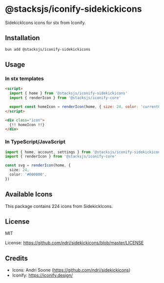 # @stacksjs/iconify-sidekickicons

SidekickIcons icons for stx from Iconify.

## Installation

```bash
bun add @stacksjs/iconify-sidekickicons
```

## Usage

### In stx templates

```html
<script>
  import { home } from '@stacksjs/iconify-sidekickicons'
  import { renderIcon } from '@stacksjs/iconify-core'

  export const homeIcon = renderIcon(home, { size: 24, color: 'currentColor' })
</script>

<div class="icon">
  {!! homeIcon !!}
</div>
```

### In TypeScript/JavaScript

```typescript
import { home, account, settings } from '@stacksjs/iconify-sidekickicons'
import { renderIcon } from '@stacksjs/iconify-core'

const svg = renderIcon(home, {
  size: 24,
  color: '#000000',
})
```

## Available Icons

This package contains 224 icons from SidekickIcons.

## License

MIT

License: https://github.com/ndri/sidekickicons/blob/master/LICENSE

## Credits

- Icons: Andri Soone (https://github.com/ndri/sidekickicons)
- Iconify: https://iconify.design/
